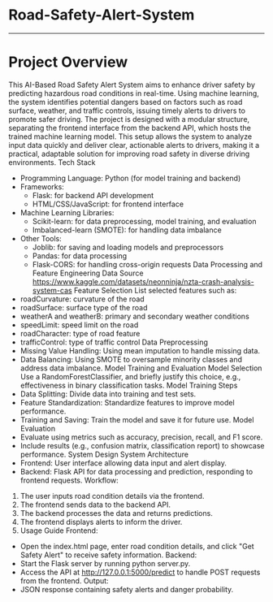 # Road-Safety-Alert-System
------------------------------
# Project Overview
This AI-Based Road Safety Alert System aims to enhance driver safety by predicting hazardous road conditions in real-time. Using machine learning, the system identifies potential dangers based on factors such as road surface, weather, and traffic controls, issuing timely alerts to drivers to promote safer driving. The project is designed with a modular structure, separating the frontend interface from the backend API, which hosts the trained machine learning model. This setup allows the system to analyze input data quickly and deliver clear, actionable alerts to drivers, making it a practical, adaptable solution for improving road safety in diverse driving environments.
Tech Stack
- Programming Language: Python (for model training and backend)
- Frameworks:
  - Flask: for backend API development
  - HTML/CSS/JavaScript: for frontend interface
- Machine Learning Libraries:
  - Scikit-learn: for data preprocessing, model training, and evaluation
  - Imbalanced-learn (SMOTE): for handling data imbalance
- Other Tools:
  - Joblib: for saving and loading models and preprocessors
  - Pandas: for data processing
  - Flask-CORS: for handling cross-origin requests
Data Processing and Feature Engineering
Data Source
https://www.kaggle.com/datasets/neonninja/nzta-crash-analysis-system-cas
Feature Selection
List selected features such as:
- roadCurvature: curvature of the road
- roadSurface: surface type of the road
- weatherA and weatherB: primary and secondary weather conditions
- speedLimit: speed limit on the road
- roadCharacter: type of road feature
- trafficControl: type of traffic control
Data Preprocessing
- Missing Value Handling: Using mean imputation to handle missing data.
- Data Balancing: Using SMOTE to oversample minority classes and address data imbalance.
Model Training and Evaluation
Model Selection
Use a RandomForestClassifier, and briefly justify this choice, e.g., effectiveness in binary classification tasks.
Model Training Steps
- Data Splitting: Divide data into training and test sets.
- Feature Standardization: Standardize features to improve model performance.
- Training and Saving: Train the model and save it for future use.
Model Evaluation
- Evaluate using metrics such as accuracy, precision, recall, and F1 score.
- Include results (e.g., confusion matrix, classification report) to showcase performance.
System Design
System Architecture
- Frontend: User interface allowing data input and alert display.
- Backend: Flask API for data processing and prediction, responding to frontend requests.
Workflow:
1. The user inputs road condition details via the frontend.
2. The frontend sends data to the backend API.
3. The backend processes the data and returns predictions.
4. The frontend displays alerts to inform the driver.
5. Usage Guide
Frontend:
- Open the index.html page, enter road condition details, and click "Get Safety Alert" to receive safety information.
Backend:
- Start the Flask server by running python server.py.
- Access the API at http://127.0.0.1:5000/predict to handle POST requests from the frontend.
Output:
- JSON response containing safety alerts and danger probability.

